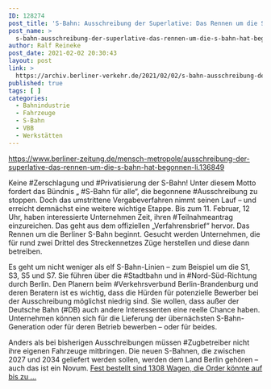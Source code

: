 ```yaml
---
ID: 128274
post_title: 'S-Bahn: Ausschreibung der Superlative: Das Rennen um die S-Bahn hat begonnen Wer will die übernächste Fahrzeuggeneration bauen und betreiben?, aus Berliner Zeitung'
post_name: >
  s-bahn-ausschreibung-der-superlative-das-rennen-um-die-s-bahn-hat-begonnen-wer-will-die-uebernaechste-fahrzeuggeneration-bauen-und-betreiben-aus-berliner-zeitung
author: Ralf Reineke
post_date: 2021-02-02 20:30:43
layout: post
link: >
  https://archiv.berliner-verkehr.de/2021/02/02/s-bahn-ausschreibung-der-superlative-das-rennen-um-die-s-bahn-hat-begonnen-wer-will-die-uebernaechste-fahrzeuggeneration-bauen-und-betreiben-aus-berliner-zeitung/
published: true
tags: [ ]
categories:
  - Bahnindustrie
  - Fahrzeuge
  - S-Bahn
  - VBB
  - Werkstätten
---
```

https://www.berliner-zeitung.de/mensch-metropole/ausschreibung-der-superlative-das-rennen-um-die-s-bahn-hat-begonnen-li.136849

Keine #Zerschlagung und #Privatisierung der S-Bahn! Unter diesem Motto fordert das Bündnis „ #S-Bahn für alle“, die begonnene #Ausschreibung zu stoppen. Doch das umstrittene Vergabeverfahren nimmt seinen Lauf – und erreicht demnächst eine weitere wichtige Etappe. Bis zum 11. Februar, 12 Uhr, haben interessierte Unternehmen Zeit, ihren #Teilnahmeantrag einzureichen. Das geht aus dem offiziellen „Verfahrensbrief“ hervor. Das Rennen um die Berliner S-Bahn beginnt. Gesucht werden Unternehmen, die für rund zwei Drittel des Streckennetzes Züge herstellen und diese dann betreiben.

Es geht um nicht weniger als elf S-Bahn-Linien – zum Beispiel um die S1, S3, S5 und S7. Sie führen über die #Stadtbahn und in #Nord-Süd-Richtung durch Berlin. Den Planern beim #Verkehrsverbund Berlin-Brandenburg und deren Beratern ist es wichtig, dass die Hürden für potenzielle Bewerber bei der Ausschreibung möglichst niedrig sind. Sie wollen, dass außer der Deutsche Bahn (#DB) auch andere Interessenten eine reelle Chance haben. Unternehmen können sich für die Lieferung der übernächsten S-Bahn-Generation oder für deren Betrieb bewerben – oder für beides.

Anders als bei bisherigen Ausschreibungen müssen #Zugbetreiber nicht ihre eigenen Fahrzeuge mitbringen. Die neuen S-Bahnen, die zwischen 2027 und 2034 geliefert werden sollen, werden dem Land Berlin gehören – auch das ist ein Novum. <a href="https://www.berliner-zeitung.de/mensch-metropole/ausschreibung-der-superlative-das-rennen-um-die-s-bahn-hat-begonnen-li.136849">Fest bestellt sind 1308 Wagen, die Order könnte auf bis zu ...</a>